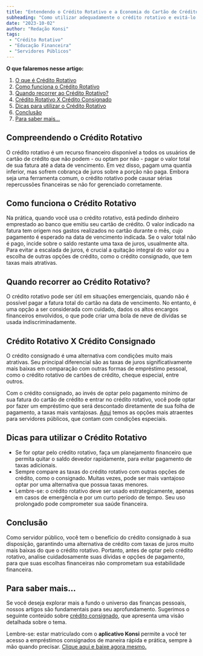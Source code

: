 ```yaml
---
title: "Entendendo o Crédito Rotativo e a Economia do Cartão de Crédito para Servidores Públicos"
subheading: "Como utilizar adequadamente o crédito rotativo e evitá-lo quando necessário"
date: "2023-10-02"
author: "Redação Konsi"
tags:
 - "Crédito Rotativo"
 - "Educação Financeira"
 - "Servidores Públicos"
---
```


**O que falaremos nesse artigo:**

1. [O que é Crédito Rotativo](#1)
2. [Como funciona o Crédito Rotativo](#2)
3. [Quando recorrer ao Crédito Rotativo?](#3)
4. [Crédito Rotativo X Crédito Consignado](#4)
5. [Dicas para utilizar o Crédito Rotativo](#5)
6. [Conclusão](#6)
7. [Para saber mais...](#7)

## Compreendendo o Crédito Rotativo <a name="1"></a>

O crédito rotativo é um recurso financeiro disponível a todos os usuários de cartão de crédito que não podem - ou optam por não - pagar o valor total de sua fatura até a data de vencimento. Em vez disso, pagam uma quantia inferior, mas sofrem cobrança de juros sobre a porção não paga. Embora seja uma ferramenta comum, o crédito rotativo pode causar sérias repercussões financeiras se não for gerenciado corretamente.

## Como funciona o Crédito Rotativo <a name="2"></a>

Na prática, quando você usa o crédito rotativo, está pedindo dinheiro emprestado ao banco que emitiu seu cartão de crédito. O valor indicado na fatura tem origem nos gastos realizados no cartão durante o mês, cujo pagamento é esperado na data de vencimento indicada. Se o valor total não é pago, incide sobre o saldo restante uma taxa de juros, usualmente alta. Para evitar a escalada de juros, é crucial a quitação integral do valor ou a escolha de outras opções de crédito, como o crédito consignado, que tem taxas mais atrativas.

## Quando recorrer ao Crédito Rotativo? <a name="3"></a>

O crédito rotativo pode ser útil em situações emergenciais, quando não é possível pagar a fatura total do cartão na data de vencimento. No entanto, é uma opção a ser considerada com cuidado, dados os altos encargos financeiros envolvidos, o que pode criar uma bola de neve de dívidas se usada indiscriminadamente.

## Crédito Rotativo X Crédito Consignado <a name="4"></a>

O crédito consignado é uma alternativa com condições muito mais atrativas. Seu principal diferencial são as taxas de juros significativamente mais baixas em comparação com outras formas de empréstimo pessoal, como o crédito rotativo de cartões de crédito, cheque especial, entre outros.

Com o crédito consignado, ao invés de optar pelo pagamento mínimo de sua fatura do cartão de crédito e entrar no crédito rotativo, você pode optar por fazer um empréstimo que será descontado diretamente de sua folha de pagamento, a taxas mais vantajosas. [Aqui](https://konsi.com.br/postagens/melhores-emprestimos) temos as opções mais atraentes para servidores públicos, que contam com condições especiais. 

## Dicas para utilizar o Crédito Rotativo <a name="5"></a>

- Se for optar pelo crédito rotativo, faça um planejamento financeiro que permita quitar o saldo devedor rapidamente, para evitar pagamento de taxas adicionais.
- Sempre compare as taxas do crédito rotativo com outras opções de crédito, como o consignado. Muitas vezes, pode ser mais vantajoso optar por uma alternativa que possua taxas menores.
- Lembre-se: o crédito rotativo deve ser usado estrategicamente, apenas em casos de emergência e por um curto período de tempo. Seu uso prolongado pode comprometer sua saúde financeira.

## Conclusão <a name="6"></a>

Como servidor público, você tem o benefício do crédito consignado à sua disposição, garantindo uma alternativa de crédito com taxas de juros muito mais baixas do que o crédito rotativo. Portanto, antes de optar pelo crédito rotativo, analise cuidadosamente suas dívidas e opções de pagamento, para que suas escolhas financeiras não comprometam sua estabilidade financeira.

## Para saber mais... <a name="7"></a>

Se você deseja explorar mais a fundo o universo das finanças pessoais, nossos artigos são fundamentais para seu aprofundamento. Sugerimos o seguinte conteúdo sobre [crédito consignado](https://konsi.com.br/postagens/por-que-o-crdito-consignado-a-melhor-escolha-para-servidores-pblicos.md), que apresenta uma visão detalhada sobre o tema.

Lembre-se: estar matriculado com o **aplicativo Konsi** permite a você ter acesso a empréstimos consignados de maneira rápida e prática, sempre à mão quando precisar. [Clique aqui e baixe agora mesmo.](https://konsi.com.br/download)
